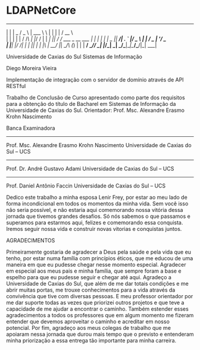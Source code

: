 # LDAPNetCore

 _    ______  ___  ______ _   _      _   _____                
| |   |  _  \/ _ \ | ___ \ \ | |    | | /  __ \               
| |   | | | / /_\ \| |_/ /  \| | ___| |_| /  \/ ___  _ __ ___ 
| |   | | | |  _  ||  __/| . ` |/ _ \ __| |    / _ \| '__/ _ \
| |___| |/ /| | | || |   | |\  |  __/ |_| \__/\ (_) | | |  __/
\_____/___/ \_| |_/\_|   \_| \_/\___|\__|\____/\___/|_|  \___|
                                                              
                                                           

Universidade de Caxias do Sul
Sistemas de Informação

Diego Moreira Vieira

Implementação de integração com o servidor de domínio através de API RESTful


Trabalho de Conclusão de Curso apresentado como parte dos requisitos para a obtenção do título de Bacharel em Sistemas de Informação da Universidade de Caxias do Sul.
Orientador: Prof. Msc. Alexandre Erasmo Krohn Nascimento

Banca Examinadora

_________________________________________________
Prof. Msc. Alexandre Erasmo Krohn Nascimento
Universidade de Caxias do Sul – UCS

_________________________________________________
Prof. Dr. André Gustavo Adami
Universidade de Caxias do Sul – UCS

_________________________________________________
Prof. Daniel Antônio Faccin 
Universidade de Caxias do Sul – UCS


Dedico este trabalho a minha esposa Lenir Frey, por estar ao meu lado de forma incondicional em todos os momentos da minha vida. Sem você isso não seria possível, e não estaria aqui comemorando nossa vitória dessa jornada que tivemos grandes desafios. Só nós sabemos o que passamos e superamos para estarmos aqui, felizes e comemorando essa conquista. Iremos seguir nossa vida e construir novas vitorias e conquistas juntos.


AGRADECIMENTOS

Primeiramente gostaria de agradecer a Deus pela saúde e pela vida que eu tenho, por estar numa família com princípios éticos, que me educou de uma maneira em que eu pudesse chegar nesse momento especial. Agradecer em especial aos meus pais e minha família, que sempre foram a base e espelho para que eu pudesse seguir e chegar até aqui. 
Agradeço a Universidade de Caxias do Sul, que além de me dar totais condições e me abrir muitas portas, me trouxe conhecimentos para a vida através da convivência que tive com diversas pessoas.
E meu professor orientador por me dar suporte todas as vezes que priorizei outros projetos e que teve a capacidade de me ajudar a encontrar o caminho. Também estender esses agradecimentos a todos os professores que em algum momento me fizeram entender que devemos aproveitar o caminho e acreditar em nosso potencial.
Por fim, agradeço aos meus colegas de trabalho que me apoiaram nessa jornada que durou mais tempo que o previsto e entenderam minha priorização a essa entrega tão importante para minha carreira.
